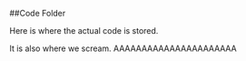 ##Code Folder

Here is where the actual code is stored.

It is also where we scream. AAAAAAAAAAAAAAAAAAAAAA